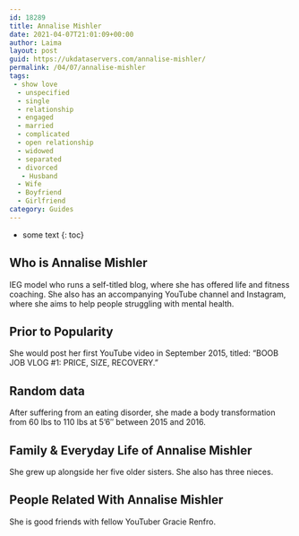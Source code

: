 ```yaml
---
id: 18289
title: Annalise Mishler
date: 2021-04-07T21:01:09+00:00
author: Laima
layout: post
guid: https://ukdataservers.com/annalise-mishler/
permalink: /04/07/annalise-mishler
tags:
 - show love
  - unspecified
  - single
  - relationship
  - engaged
  - married
  - complicated
  - open relationship
  - widowed
  - separated
  - divorced
   - Husband
  - Wife
  - Boyfriend
  - Girlfriend
category: Guides
---
```


* some text
{: toc}


## Who is Annalise Mishler
                  
                  
                  
IEG model who runs a self-titled blog, where she has offered life and fitness coaching. She also has an accompanying YouTube channel and Instagram, where she aims to help people struggling with mental health. 
                  
              
            
              
            
                
                
                
## Prior to Popularity
                  
                  
                  
She would post her first YouTube video in September 2015, titled: &#8220;BOOB JOB VLOG #1: PRICE, SIZE, RECOVERY.&#8221;  
                  
              
            
              
            
                
                
                
## Random data
                  
                  
                  
After suffering from an eating disorder, she made a body transformation from 60 lbs to 110 lbs at 5&#8217;6&#8243; between 2015 and 2016. 
                  
              
            
              
            
                
                
                
## Family & Everyday Life of Annalise Mishler
                  
                  
                  
She grew up alongside her five older sisters. She also has three nieces. 
                  
              
            
              
            
                
                
                
## People Related With Annalise Mishler
                  
                  
                  
She is good friends with fellow YouTuber Gracie Renfro. 
                  
              
            
              
            
                
              
            
              
              
            
            
              
            
          
          
          